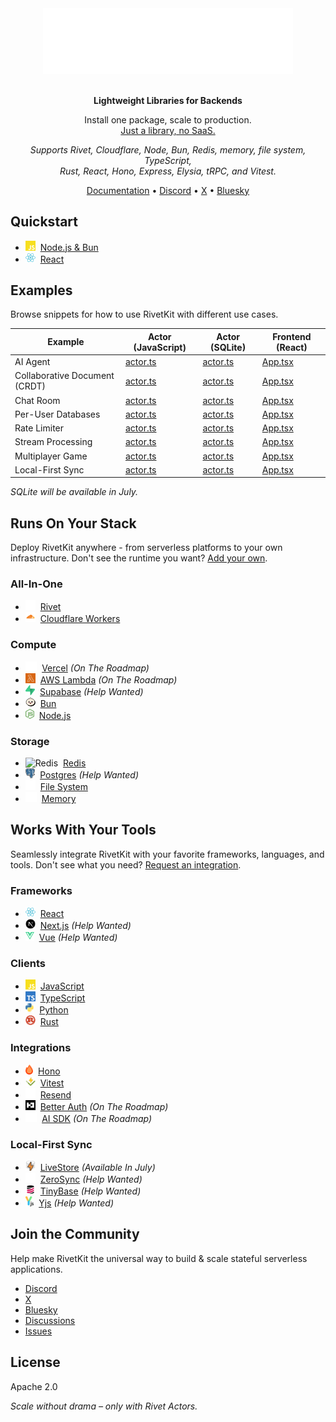 <div align="center">
  <a href="https://rivetkit.org">
    <picture>
      <source media="(prefers-color-scheme: dark)" srcset="./.github/media/icon-text-white.svg" alt="RivetKit" width="250">
      <img src="./.github/media/icon-text-white.svg" alt="RivetKit" width="400">
    </picture>
  </a>
  <br/>
  <br/>
  <p><b>Lightweight Libraries for Backends</b></p>
  <p>
    Install one package, scale to production.<br/>
    <u>Just a library, no SaaS.</u><br/>
  </p>
  <p>
    <i>
      Supports Rivet, Cloudflare, Node, Bun, Redis, memory, file system, TypeScript,<br/>
      Rust, React, Hono, Express, Elysia, tRPC, and Vitest.
    </i>
  </p>
  <p>
    <a href="https://rivetkit.org/">Documentation</a> •
    <a href="https://discord.gg/rivet">Discord</a> •
    <a href="https://x.com/RivetKit_org">X</a> •
    <a href="https://bsky.app/">Bluesky</a>
  </p>

</div>

## Quickstart

- <img src="docs/images/clients/javascript.svg" height="16" alt="Node.js" />&nbsp;&nbsp;[Node.js & Bun](https://rivetkit.org/actors/quickstart-backend)
- <img src="docs/images/clients/react.svg" height="16" alt="React" />&nbsp;&nbsp;[React](https://rivetkit.org/actors/quickstart-frontend)

## Examples

Browse snippets for how to use RivetKit with different use cases.

| Example | Actor (JavaScript) | Actor (SQLite) | Frontend (React) |
|---------|------------|--------|-------|
| AI Agent | [actor.ts](/examples/snippets/ai-agent/actor-json.ts) | [actor.ts](/examples/snippets/ai-agent/actor-sqlite.ts) | [App.tsx](/examples/snippets/ai-agent/App.tsx) |
| Collaborative Document (CRDT) | [actor.ts](/examples/snippets/crdt/actor-json.ts) | [actor.ts](/examples/snippets/crdt/actor-sqlite.ts) | [App.tsx](/examples/snippets/crdt/App.tsx) |
| Chat Room | [actor.ts](/examples/snippets/chat-room/actor-json.ts) | [actor.ts](/examples/snippets/chat-room/actor-sqlite.ts) | [App.tsx](/examples/snippets/chat-room/App.tsx) |
| Per-User Databases | [actor.ts](/examples/snippets/database/actor-json.ts) | [actor.ts](/examples/snippets/database/actor-sqlite.ts) | [App.tsx](/examples/snippets/database/App.tsx) |
| Rate Limiter | [actor.ts](/examples/snippets/rate/actor-json.ts) | [actor.ts](/examples/snippets/rate/actor-sqlite.ts) | [App.tsx](/examples/snippets/rate/App.tsx) |
| Stream Processing | [actor.ts](/examples/snippets/stream/actor-json.ts) | [actor.ts](/examples/snippets/stream/actor-sqlite.ts) | [App.tsx](/examples/snippets/stream/App.tsx) |
| Multiplayer Game | [actor.ts](/examples/snippets/game/actor-json.ts) | [actor.ts](/examples/snippets/game/actor-sqlite.ts) | [App.tsx](/examples/snippets/game/App.tsx) |
| Local-First Sync | [actor.ts](/examples/snippets/sync/actor-json.ts) | [actor.ts](/examples/snippets/sync/actor-sqlite.ts) | [App.tsx](/examples/snippets/sync/App.tsx) |

_SQLite will be available in July._

## Runs On Your Stack

Deploy RivetKit anywhere - from serverless platforms to your own infrastructure. Don't see the runtime you want? [Add your own](http://localhost:3000/drivers/build).

### All-In-One
- <img src="docs/images/platforms/rivet-white.svg" height="16" alt="Rivet" />&nbsp;&nbsp;[Rivet](/platforms/rivet)
- <img src="docs/images/platforms/cloudflare-workers.svg" height="16" alt="Cloudflare Workers" />&nbsp;&nbsp;[Cloudflare Workers](/platforms/cloudflare-workers)

### Compute
- <img src="docs/images/platforms/vercel.svg" height="16" alt="Vercel" />&nbsp;&nbsp;[Vercel](https://github.com/rivet-gg/rivetkit/issues/897) *(On The Roadmap)*
- <img src="docs/images/platforms/aws-lambda.svg" height="16" alt="AWS Lambda" />&nbsp;&nbsp;[AWS Lambda](https://github.com/rivet-gg/rivetkit/issues/898) *(On The Roadmap)*
- <img src="docs/images/platforms/supabase.svg" height="16" alt="Supabase" />&nbsp;&nbsp;[Supabase](https://github.com/rivet-gg/rivetkit/issues/905) *(Help Wanted)*
- <img src="docs/images/platforms/bun.svg" height="16" alt="Bun" />&nbsp;&nbsp;[Bun](/platforms/bun)
- <img src="docs/images/platforms/nodejs.svg" height="16" alt="Node.js" />&nbsp;&nbsp;[Node.js](/platforms/nodejs)

### Storage
- <img src="docs/images/platforms/redis.svg" height="16" alt="Redis" />&nbsp;&nbsp;[Redis](/drivers/redis)
- <img src="docs/images/platforms/postgres.svg" height="16" alt="Postgres" />&nbsp;&nbsp;[Postgres](https://github.com/rivet-gg/rivetkit/issues/899) *(Help Wanted)*
- <img src="docs/images/platforms/file-system.svg" height="16" alt="File System" />&nbsp;&nbsp;[File System](/drivers/file-system)
- <img src="docs/images/platforms/memory.svg" height="16" alt="Memory" />&nbsp;&nbsp;[Memory](/drivers/memory)

## Works With Your Tools

Seamlessly integrate RivetKit with your favorite frameworks, languages, and tools. Don't see what you need? [Request an integration](https://github.com/rivet-gg/rivetkit/issues/new).

### Frameworks
- <img src="docs/images/clients/react.svg" height="16" alt="React" />&nbsp;&nbsp;[React](/frameworks/react)
- <img src="docs/images/clients/nextjs.svg" height="16" alt="Next.js" />&nbsp;&nbsp;[Next.js](https://github.com/rivet-gg/rivetkit/issues/904) *(Help Wanted)*
- <img src="docs/images/clients/vue.svg" height="16" alt="Vue" />&nbsp;&nbsp;[Vue](https://github.com/rivet-gg/rivetkit/issues/903) *(Help Wanted)*

### Clients
- <img src="docs/images/clients/javascript.svg" height="16" alt="JavaScript" />&nbsp;&nbsp;[JavaScript](/clients/javascript)
- <img src="docs/images/clients/typescript.svg" height="16" alt="TypeScript" />&nbsp;&nbsp;[TypeScript](/clients/javascript)
- <img src="docs/images/clients/python.svg" height="16" alt="Python" />&nbsp;&nbsp;[Python](/clients/python)
- <img src="docs/images/clients/rust.svg" height="16" alt="Rust" />&nbsp;&nbsp;[Rust](/clients/rust)

### Integrations
- <img src="docs/images/integrations/hono.svg" height="16" alt="Hono" />&nbsp;&nbsp;[Hono](/integrations/hono)
- <img src="docs/images/integrations/vitest.svg" height="16" alt="Vitest" />&nbsp;&nbsp;[Vitest](/concepts/testing)
- <img src="docs/images/integrations/resend.svg" height="16" alt="Resend" />&nbsp;&nbsp;[Resend](/integrations/resend)
- <img src="docs/images/integrations/better-auth.svg" height="16" alt="Better Auth" />&nbsp;&nbsp;[Better Auth](https://github.com/rivet-gg/rivetkit/issues/906) *(On The Roadmap)*
- <img src="docs/images/platforms/vercel.svg" height="16" alt="AI SDK" />&nbsp;&nbsp;[AI SDK](https://github.com/rivet-gg/rivetkit/issues/907) *(On The Roadmap)*

### Local-First Sync
- <img src="docs/images/integrations/livestore.svg" height="16" alt="LiveStore" />&nbsp;&nbsp;[LiveStore](https://github.com/rivet-gg/rivetkit/issues/908) *(Available In July)*
- <img src="docs/images/integrations/zerosync.svg" height="16" alt="ZeroSync" />&nbsp;&nbsp;[ZeroSync](https://github.com/rivet-gg/rivetkit/issues/909) *(Help Wanted)*
- <img src="docs/images/integrations/tinybase.svg" height="16" alt="TinyBase" />&nbsp;&nbsp;[TinyBase](https://github.com/rivet-gg/rivetkit/issues/910) *(Help Wanted)*
- <img src="docs/images/integrations/yjs.svg" height="16" alt="Yjs" />&nbsp;&nbsp;[Yjs](https://github.com/rivet-gg/rivetkit/issues/911) *(Help Wanted)*

## Join the Community

Help make RivetKit the universal way to build & scale stateful serverless applications.

- [Discord](https://rivet.gg/discord)
- [X](https://x.com/RivetKit_org)
- [Bluesky](https://bsky.app/profile/rivet.gg)
- [Discussions](https://github.com/rivet-gg/rivetkit/discussions)
- [Issues](https://github.com/rivet-gg/rivetkit/issues)

## License

Apache 2.0

_Scale without drama – only with Rivet Actors._

